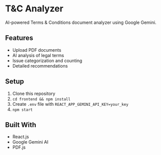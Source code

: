 # T&C Analyzer

AI-powered Terms & Conditions document analyzer using Google Gemini.

## Features
- Upload PDF documents
- AI analysis of legal terms
- Issue categorization and counting
- Detailed recommendations

## Setup
1. Clone this repository
2. `cd frontend && npm install`
3. Create `.env` file with `REACT_APP_GEMINI_API_KEY=your_key`
4. `npm start`

## Built With
- React.js
- Google Gemini AI
- PDF.js